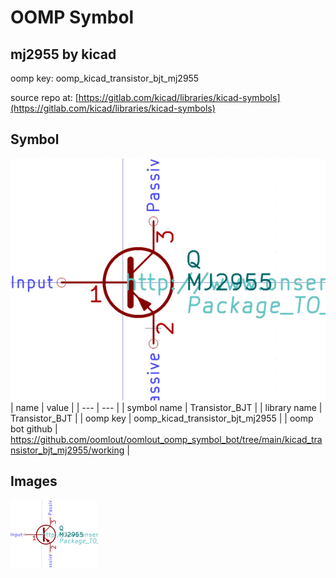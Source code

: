 # OOMP Symbol  
## mj2955  by kicad  
  
oomp key: oomp_kicad_transistor_bjt_mj2955  
  
source repo at: [https://gitlab.com/kicad/libraries/kicad-symbols](https://gitlab.com/kicad/libraries/kicad-symbols)  
## Symbol  
  
[![working.png](working_600.png)](working.png)  
| name | value | 
| --- | --- | 
| symbol name | Transistor_BJT | 
| library name | Transistor_BJT | 
| oomp key | oomp_kicad_transistor_bjt_mj2955 | 
| oomp bot github | https://github.com/oomlout/oomlout_oomp_symbol_bot/tree/main/kicad_transistor_bjt_mj2955/working | 
## Images  
  
[![working.png](working_140.png)](working.png)  

